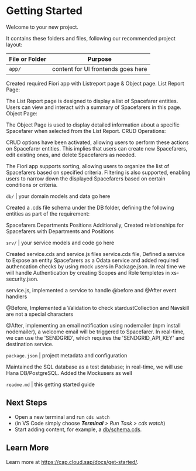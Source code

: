 # Getting Started

Welcome to your new project.

It contains these folders and files, following our recommended project layout:

File or Folder | Purpose
---------|----------
`app/` | content for UI frontends goes here
Created required Fiori app with Listreport page & Object page.
List Report Page:

The List Report page is designed to display a list of Spacefarer entities.
Users can view and interact with a summary of Spacefarers in this page.
Object Page:

The Object Page is used to display detailed information about a specific Spacefarer when selected from the List Report.
CRUD Operations:

CRUD options  have been activated, allowing users to perform these actions on Spacefarer entities.
This implies that users can create new Spacefarers, edit existing ones, and delete Spacefarers as needed.


The Fiori app supports sorting, allowing users to organize the list of Spacefarers based on specified criteria.
Filtering is also supported, enabling users to narrow down the displayed Spacefarers based on certain conditions or criteria.

`db/` | your domain models and data go here

Created a .cds file schema under the DB folder, defining the following entities as part of the requirement:

Spacefarers
Departments
Positions
Additionally, Created relationships for Spacefarers with Departments and Positions


`srv/` | your service models and code go here

Created service.cds and service.js files
service.cds file, Defined a service to Expose an entity Spacefarers as a Odata service and added required authencation checks by using mock users in Package.json. In real time we will handle Authentication by creating Scopes and Role templetes in xs-security.json.

service.js, implemented a service to handle @before and @After event handlers

@Before, Implemented a Validation to check stardustCollection and Navskill are not a special characters

@After,  implementing an email notification using nodemailer (npm install nodemailer), a welcome email will be triggered to Spacefarer. In real-time, we can use the 'SENDGRID', which requires the 'SENDGRID_API_KEY' and destination service.

`package.json` | project metadata and configuration

Maintained the SQL database as a test database; in real-time, we will use Hana DB/PostgreSQL. Added the Mockusers as well 

`readme.md` | this getting started guide


## Next Steps

- Open a new terminal and run `cds watch` 
- (in VS Code simply choose _**Terminal** > Run Task > cds watch_)
- Start adding content, for example, a [db/schema.cds](db/schema.cds).


## Learn More

Learn more at https://cap.cloud.sap/docs/get-started/.

